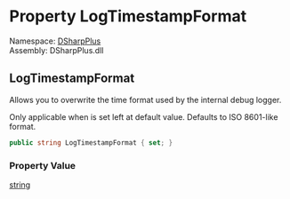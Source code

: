 # Property LogTimestampFormat

Namespace: [DSharpPlus](DSharpPlus.md)  
Assembly: DSharpPlus.dll

## <a id="DSharpPlus_DiscordConfiguration_LogTimestampFormat"></a>LogTimestampFormat

<p>Allows you to overwrite the time format used by the internal debug logger.</p>
<p>Only applicable when <xref href="DSharpPlus.DiscordConfiguration.LoggerFactory" data-throw-if-not-resolved="false"></xref> is set left at default value. Defaults to ISO 8601-like format.</p>

```csharp
public string LogTimestampFormat { set; }
```

### Property Value

[string](https://learn.microsoft.com/dotnet/api/system.string)

